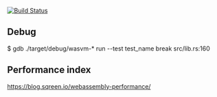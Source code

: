 [![Build Status](https://travis-ci.org/kogai/vm.svg?branch=master)](https://travis-ci.org/kogai/vm)

## Debug

\$ gdb ./target/debug/wasvm-\*
run --test test_name
break src/lib.rs:160

## Performance index

https://blog.sqreen.io/webassembly-performance/
